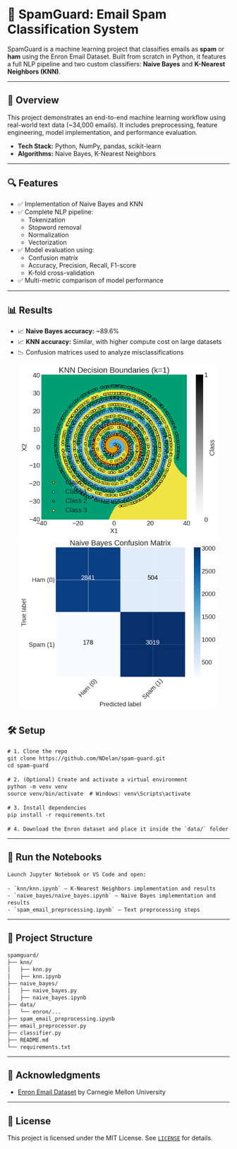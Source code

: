 # 📧 SpamGuard: Email Spam Classification System

SpamGuard is a machine learning project that classifies emails as **spam** or **ham** using the Enron Email Dataset. Built from scratch in Python, it features a full NLP pipeline and two custom classifiers: **Naive Bayes** and **K-Nearest Neighbors (KNN)**.

---

## 🧠 Overview

This project demonstrates an end-to-end machine learning workflow using real-world text data (~34,000 emails). It includes preprocessing, feature engineering, model implementation, and performance evaluation.

- **Tech Stack:** Python, NumPy, pandas, scikit-learn  
- **Algorithms:** Naive Bayes, K-Nearest Neighbors  

---

## 🔍 Features

- ✅ Implementation of Naive Bayes and KNN
- ✅ Complete NLP pipeline:
  - Tokenization
  - Stopword removal
  - Normalization
  - Vectorization
- ✅ Model evaluation using:
  - Confusion matrix
  - Accuracy, Precision, Recall, F1-score
  - K-fold cross-validation
- ✅ Multi-metric comparison of model performance

---

## 📊 Results

- 📈 **Naive Bayes accuracy:** ~89.6%
- 📈 **KNN accuracy:** Similar, with higher compute cost on large datasets
- 📉 Confusion matrices used to analyze misclassifications

<div align="center">
  <img src="images/knn.png" alt="KNN Classification Results" width="450">
  <img src="images/confusion_matrix.png" alt="Confusion Matrix - Naive Bayes" width="450">
</div>

## 🛠️ Setup

```
# 1. Clone the repo
git clone https://github.com/NDelan/spam-guard.git
cd spam-guard

# 2. (Optional) Create and activate a virtual environment
python -m venv venv
source venv/bin/activate  # Windows: venv\Scripts\activate

# 3. Install dependencies
pip install -r requirements.txt

# 4. Download the Enron dataset and place it inside the `data/` folder
```

---
## 🚀 Run the Notebooks
```
Launch Jupyter Notebook or VS Code and open:

- `knn/knn.ipynb` — K-Nearest Neighbors implementation and results  
- `naive_bayes/naive_bayes.ipynb` — Naive Bayes implementation and results  
- `spam_email_preprocessing.ipynb` — Text preprocessing steps
```
---

## 📁 Project Structure
```
spamguard/
├── knn/
│   ├── knn.py
│   ├── knn.ipynb
├── naive_bayes/
│   ├── naive_bayes.py
│   ├── naive_bayes.ipynb
├── data/
│   └── enron/...
├── spam_email_preprocessing.ipynb
├── email_preprocessor.py
├── classifier.py
├── README.md
└── requirements.txt
```
---

## 📝 Acknowledgments

- [Enron Email Dataset](https://www.cs.cmu.edu/~enron/) by Carnegie Mellon University  

---

## 📄 License

This project is licensed under the MIT License. See [`LICENSE`](LICENSE) for details.
